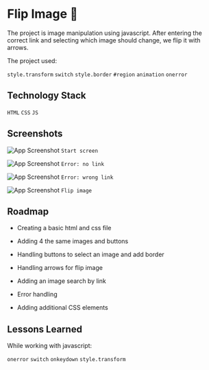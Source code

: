 
# Flip Image 🎨
The project is image manipulation using javascript. After entering the correct link 
and selecting which image should change, we flip it with arrows.

The project used:

`style.transform` `switch` `style.border` `#region` `animation` `onerror`  


## Technology Stack

`HTML` `CSS` `JS`


## Screenshots

![App Screenshot](https://i2.paste.pics/I4P9Q.png)
`Start screen`

![App Screenshot](https://i2.paste.pics/I52DT.png)
`Error: no link`

![App Screenshot](https://i2.paste.pics/I4PA3.png)
`Error: wrong link`

![App Screenshot](https://i2.paste.pics/I4PAH.png)
`Flip image`
## Roadmap

- Creating a basic html and css file

- Adding 4 the same images and buttons

- Handling buttons to select an image and add border

- Handling arrows for flip image

- Adding an image search by link

- Error handling

- Adding additional CSS elements
## Lessons Learned

While working with javascript:

`onerror` `switch` `onkeydown` `style.transform`
